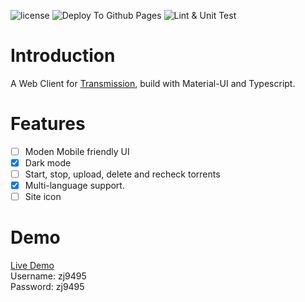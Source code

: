 ![license](https://img.shields.io/github/license/zj9495/transmission-client)
![Deploy To Github Pages](https://github.com/zj9495/transmission-client/workflows/Deploy%20To%20Github%20Pages/badge.svg?branch=master)
![Lint & Unit Test](https://github.com/zj9495/transmission-client/workflows/Lint%20&%20Unit%20Test/badge.svg)

# Introduction
A Web Client for [Transmission](https://github.com/transmission/transmission), build with Material-UI and Typescript.

# Features
- [ ] Moden Mobile friendly UI
- [x] Dark mode
- [ ] Start, stop, upload, delete and recheck torrents
- [x] Multi-language support.
- [ ] Site icon

# Demo
[Live Demo](https://zj9495.github.io/transmission-client/)  
Username: zj9495  
Password: zj9495  